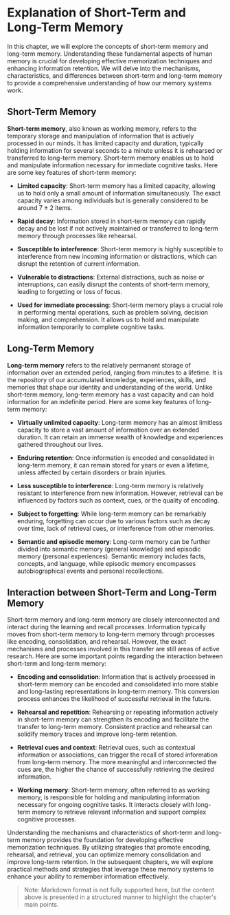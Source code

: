 Explanation of Short-Term and Long-Term Memory
=========================================================

In this chapter, we will explore the concepts of short-term memory and long-term memory. Understanding these fundamental aspects of human memory is crucial for developing effective memorization techniques and enhancing information retention. We will delve into the mechanisms, characteristics, and differences between short-term and long-term memory to provide a comprehensive understanding of how our memory systems work.

Short-Term Memory
-----------------

**Short-term memory**, also known as working memory, refers to the temporary storage and manipulation of information that is actively processed in our minds. It has limited capacity and duration, typically holding information for several seconds to a minute unless it is rehearsed or transferred to long-term memory. Short-term memory enables us to hold and manipulate information necessary for immediate cognitive tasks. Here are some key features of short-term memory:

* **Limited capacity**: Short-term memory has a limited capacity, allowing us to hold only a small amount of information simultaneously. The exact capacity varies among individuals but is generally considered to be around 7 ± 2 items.

* **Rapid decay**: Information stored in short-term memory can rapidly decay and be lost if not actively maintained or transferred to long-term memory through processes like rehearsal.

* **Susceptible to interference**: Short-term memory is highly susceptible to interference from new incoming information or distractions, which can disrupt the retention of current information.

* **Vulnerable to distractions**: External distractions, such as noise or interruptions, can easily disrupt the contents of short-term memory, leading to forgetting or loss of focus.

* **Used for immediate processing**: Short-term memory plays a crucial role in performing mental operations, such as problem solving, decision making, and comprehension. It allows us to hold and manipulate information temporarily to complete cognitive tasks.

Long-Term Memory
----------------

**Long-term memory** refers to the relatively permanent storage of information over an extended period, ranging from minutes to a lifetime. It is the repository of our accumulated knowledge, experiences, skills, and memories that shape our identity and understanding of the world. Unlike short-term memory, long-term memory has a vast capacity and can hold information for an indefinite period. Here are some key features of long-term memory:

* **Virtually unlimited capacity**: Long-term memory has an almost limitless capacity to store a vast amount of information over an extended duration. It can retain an immense wealth of knowledge and experiences gathered throughout our lives.

* **Enduring retention**: Once information is encoded and consolidated in long-term memory, it can remain stored for years or even a lifetime, unless affected by certain disorders or brain injuries.

* **Less susceptible to interference**: Long-term memory is relatively resistant to interference from new information. However, retrieval can be influenced by factors such as context, cues, or the quality of encoding.

* **Subject to forgetting**: While long-term memory can be remarkably enduring, forgetting can occur due to various factors such as decay over time, lack of retrieval cues, or interference from other memories.

* **Semantic and episodic memory**: Long-term memory can be further divided into semantic memory (general knowledge) and episodic memory (personal experiences). Semantic memory includes facts, concepts, and language, while episodic memory encompasses autobiographical events and personal recollections.

Interaction between Short-Term and Long-Term Memory
---------------------------------------------------

Short-term memory and long-term memory are closely interconnected and interact during the learning and recall processes. Information typically moves from short-term memory to long-term memory through processes like encoding, consolidation, and rehearsal. However, the exact mechanisms and processes involved in this transfer are still areas of active research. Here are some important points regarding the interaction between short-term and long-term memory:

* **Encoding and consolidation**: Information that is actively processed in short-term memory can be encoded and consolidated into more stable and long-lasting representations in long-term memory. This conversion process enhances the likelihood of successful retrieval in the future.

* **Rehearsal and repetition**: Rehearsing or repeating information actively in short-term memory can strengthen its encoding and facilitate the transfer to long-term memory. Consistent practice and rehearsal can solidify memory traces and improve long-term retention.

* **Retrieval cues and context**: Retrieval cues, such as contextual information or associations, can trigger the recall of stored information from long-term memory. The more meaningful and interconnected the cues are, the higher the chance of successfully retrieving the desired information.

* **Working memory**: Short-term memory, often referred to as working memory, is responsible for holding and manipulating information necessary for ongoing cognitive tasks. It interacts closely with long-term memory to retrieve relevant information and support complex cognitive processes.

Understanding the mechanisms and characteristics of short-term and long-term memory provides the foundation for developing effective memorization techniques. By utilizing strategies that promote encoding, rehearsal, and retrieval, you can optimize memory consolidation and improve long-term retention. In the subsequent chapters, we will explore practical methods and strategies that leverage these memory systems to enhance your ability to remember information effectively.
> Note: Markdown format is not fully supported here, but the content above is presented in a structured manner to highlight the chapter's main points.
